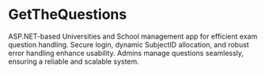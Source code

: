# GetTheQuestions
ASP.NET-based Universities and School management app for efficient exam question handling. Secure login, dynamic SubjectID allocation, and robust error handling enhance usability. Admins manage questions seamlessly, ensuring a reliable and scalable system.
